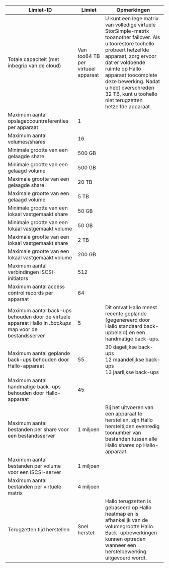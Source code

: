 

| **Limiet-ID** | **Limiet** | **Opmerkingen** |
| --- | --- | --- |
| Totale capaciteit (met inbegrip van de cloud) |Van too64 TB per virtueel apparaat |U kunt een lege matrix van volledige virtuele StorSimple-matrix tooanother failover. Als u toorestore toohello probeert hetzelfde apparaat, zorg ervoor dat er voldoende ruimte op Hallo apparaat toocomplete deze bewerking. Nadat u hebt overschreden 32 TB, kunt u toohello niet terugzetten hetzelfde apparaat. |
| Maximum aantal opslagaccountreferenties per apparaat |1 | |
| Maximum aantal volumes/shares |16 | |
| Minimale grootte van een gelaagde share |500 GB | |
| Minimale grootte van een gelaagd volume |500 GB | |
| Maximale grootte van een gelaagde share |20 TB | |
| Maximale grootte van een gelaagd volume |5 TB | |
| Minimale grootte van een lokaal vastgemaakt share |50 GB | |
| Minimale grootte van een lokaal vastgemaakt volume |50 GB | |
| Maximale grootte van een lokaal vastgemaakt share |2 TB | |
| Maximale grootte van een lokaal vastgemaakt volume |200 GB | |
| Maximum aantal verbindingen iSCSI-initiators |512 | |
| Maximum aantal access control records per apparaat |64 | |
| Maximum aantal back-ups behouden door de virtuele apparaat Hallo in *.backups* map voor de bestandsserver |5 |Dit omvat Hallo meest recente geplande (gegenereerd door Hallo standaard back-upbeleid) en een handmatige back-ups. |
| Maximum aantal geplande back-ups behouden door Hallo-apparaat |55 |30 dagelijkse back-ups<br>12 maandelijkse back-ups<br>13 jaarlijkse back-ups |
| Maximum aantal handmatige back-ups behouden door Hallo-apparaat |45 | |
| Maximum aantal bestanden per share voor een bestandsserver |1 miljoen |Bij het uitvoeren van een apparaat te herstellen, zijn Hallo hersteltijden evenredig toonumber van bestanden tussen alle Hallo shares op Hallo-apparaat. |
| Maximum aantal bestanden per volume voor een iSCSI-server |1 miljoen | |
| Maximum aantal bestanden per virtuele matrix |4 miljoen | |
| Terugzetten tijd herstellen |Snel herstel |Hallo terugzetten is gebaseerd op Hallo heatmap en is afhankelijk van de volumegrootte Hallo.<br>Back-upbewerkingen kunnen optreden wanneer een herstelbewerking uitgevoerd wordt. |

